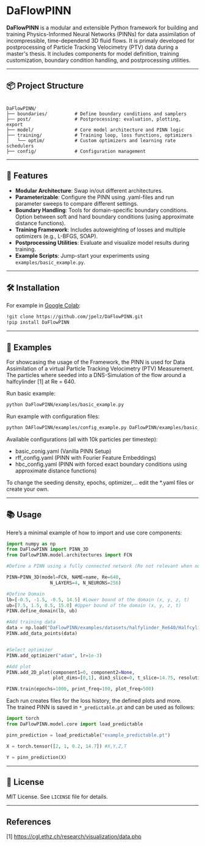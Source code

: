 # DaFlowPINN

<!-- Start Description -->

**DaFlowPINN** is a modular and extensible Python framework for building and training Physics-Informed Neural Networks (PINNs) for data assimilation of incompressible, time-dependend 3D fluid flows. It is primaly developed for postprocessing of Particle Tracking Velocimetry (PTV) data during a master's thesis. It includes components for model definition, training customization, boundary condition handling, and postprocessing utilities.

---
<!-- End Description -->

## 📦 Project Structure

```

DaFlowPINN/
├── boundaries/          # Define boundary conditions and samplers
├── post/                # Postprocessing: evaluation, plotting, export
├── model/               # Core model architecture and PINN logic
├── training/            # Training loop, loss functions, optimizers
│   └── optim/           # Custom optimizers and learning rate schedulers
├── config/              # Configuration management

````

---
<!-- Start Features -->

## 🚀 Features

- **Modular Architecture**: Swap in/out different architectures.
- **Parameterizable**: Configure the PINN using .yaml-files and run parameter sweeps to compare different settings.
- **Boundary Handling**: Tools for domain-specific boundary conditions. Option between soft and hard boundary conditions (using approximate distance functions).
- **Training Framework**: Includes autoweighting of losses and multiple optimizers (e.g., L-BFGS, SOAP).
- **Postprocessing Utilities**: Evaluate and visualize model results during training.
- **Example Scripts**: Jump-start your experiments using `examples/basic_example.py`.

---

## 🛠 Installation

For example in [Google Colab](http://colab.research.google.com/):

```bash
!git clone https://github.com/jpelz/DaFlowPINN.git
!pip install DaFlowPINN
````

---

## 📂 Examples

For showcasing the usage of the Framework, the PINN is used for Data Assimilation of a virtual Particle Tracking Velocimetry (PTV) Measurement. The particles where seeded into a DNS-Simulation of the flow around a halfcylinder [1] at Re = 640.

Run basic example:

```bash
python DaFlowPINN/examples/basic_example.py
```


Run example with configuration files:

```bash
python DAFlowPINN/examples/config_example.py DaFlowPINN/examples/basic_config.yaml
```

Available configurations (all with 10k particles per timestep):
- basic_conig.yaml (Vanilla PINN Setup)
- rff_config.yaml (PINN with Fourier Feature Embeddings)
- hbc_config.yaml (PINN with forced exact boundary conditions using approximate distance functions)

To change the seeding density, epochs, optimizer,... edit the *.yaml files or create your own.

---

## 📚 Usage

Here’s a minimal example of how to import and use core components:

```python
import numpy as np
from DaFlowPINN import PINN_3D
from DaFlowPINN.model.architectures import FCN

#Define a PINN using a fully connected network (Re not relevant when no physics points)

PINN=PINN_3D(model=FCN, NAME=name, Re=640, 
                N_LAYERS=4, N_NEURONS=256)

#Define Domain
lb=[-0.5, -1.5, -0.5, 14.5] #Lower bound of the domain (x, y, z, t)
ub=[7.5, 1.5, 0.5, 15.0] #Upper bound of the domain (x, y, z, t)
PINN.define_domain(lb, ub)

#Add training data
data = np.load("DaFlowPINN/examples/datasets/halfylinder_Re640/HalfcylinderTracks_p010_t14.5-15.dat", delimiter=" ")
PINN.add_data_points(data)


#Select optimizer
PINN.add_optimizer("adam", lr=1e-3)

#Add plot
PINN.add_2D_plot(component1=0, component2=None,
                 plot_dims=[0,1], dim3_slice=0, t_slice=14.75, resolution=[640, 240])

PINN.train(epochs=1000, print_freq=100, plot_freq=500)
```

Each run creates files for the loss history, the defined plots and more.  
The trained PINN is saved in `*_predictable.pt` and can be used as follows:

```python
import torch
from DaFlowPINN.model.core import load_predictable

pinn_prediction = load_predictable("example_predictable.pt")

X = torch.tensor([2, 1, 0.2, 14.7]) #X,Y,Z,T

Y = pinn_prediction(X)

```

---


## 📄 License

MIT License. See `LICENSE` file for details.

---

## References
[1] https://cgl.ethz.ch/research/visualization/data.php
